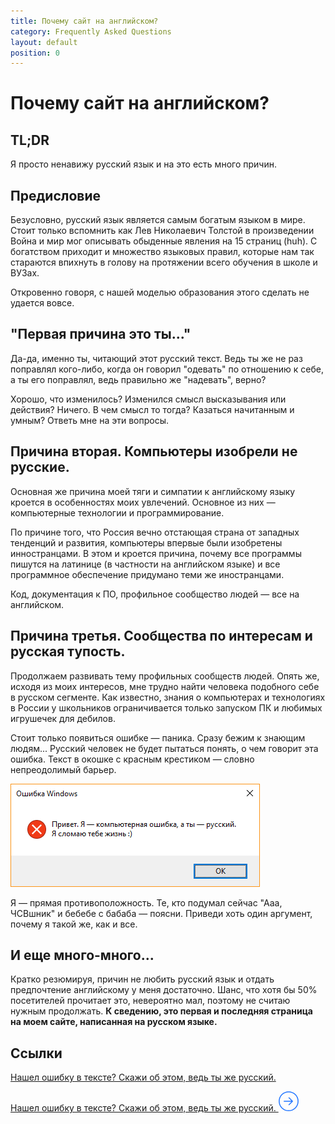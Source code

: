 ```yaml
---
title: Почему сайт на английском?
category: Frequently Asked Questions
layout: default
position: 0
---
```


# Почему сайт на английском?

## TL;DR

Я просто ненавижу русский язык и на это есть много причин.

## Предисловие
Безусловно, русский язык является самым богатым языком в мире. Стоит только вспомнить
как Лев Николаевич Толстой в произведении Война и мир мог описывать обыденные явления 
на 15 страниц (huh). С богатством приходит и множество языковых правил, которые нам
так стараются впихнуть в голову на протяжении всего обучения в школе и ВУЗах.

Откровенно говоря, с нашей моделью образования этого сделать не удается вовсе.

## "Первая причина это ты..."
Да-да, именно ты, читающий этот русский текст. Ведь ты же не раз поправлял кого-либо,
когда он говорил "одевать" по отношению к себе, а ты его поправлял, ведь правильно
же "надевать", верно? 

Хорошо, что изменилось? Изменился смысл высказывания или действия? Ничего.
В чем смысл то тогда? Казаться начитанным и умным? Ответь мне на эти вопросы.

## Причина вторая. Компьютеры изобрели не русские.
Основная же причина моей тяги и симпатии к английскому языку кроется в особенностях
моих увлечений. Основное из них — компьютерные технологии и программирование.

По причине того, что Россия вечно отстающая страна от западных тенденций и развития,
компьютеры впервые были изобретены инностранцами. В этом и кроется причина, почему
все программы пишутся на латинице (в частности на английском языке) и все программное
обеспечение придумано теми же иностранцами.

Код, документация к ПО, профильное сообщество людей — все на английском.

## Причина третья. Сообщества по интересам и русская тупость.
Продолжаем развивать тему профильных сообществ людей. Опять же, исходя из моих
интересов, мне трудно найти человека подобного себе в русском сегменте.
Как известно, знания о компьютерах и технологиях в России у школьников ограничивается
только запуском ПК и любимых игрушечек для дебилов.

Стоит только появиться ошибке — паника. Сразу бежим к знающим людям...
Русский человек не будет пытаться понять, о чем говорит эта ошибка. Текст в окошке с красным 
крестиком — словно непреодолимый барьер.

<img src="/assets/win-error.png" alt="ОшибОчка">

Я — прямая противоположность. Те, кто подумал сейчас "Ааа, ЧСВшник" и бебебе с бабаба — поясни.
Приведи хоть один аргумент, почему я такой же, как и все.

## И еще много-много...
Кратко резюмируя, причин не любить русский язык и отдать предпочтение английскому у меня достаточно.
Шанс, что хотя бы 50% посетителей прочитает это, невероятно мал, поэтому не считаю нужным продолжать.
**К сведению, это первая и последняя страница на моем сайте, написанная на русском языке.**

## Ссылки
[Нашел ошибку в тексте? Скажи об этом, ведь ты же русский.](https://vk.com/feniksovich)<br>

<link rel="stylesheet" href="/arrow.css">
<div>
<a class="link link--arrowed" href="https://vk.com/feniksovich">Нашел ошибку в тексте? Скажи об этом, ведь ты же русский.
    <svg class="arrow-icon" xmlns="http://www.w3.org/2000/svg" width="32" height="32" viewBox="0 0 32 32">
      <g fill="none" stroke="#2175FF" stroke-width="1.5" stroke-linejoin="round" stroke-miterlimit="10">
        <circle class="arrow-icon--circle" cx="16" cy="16" r="15.12"></circle>
        <path class="arrow-icon--arrow" d="M16.14 9.93L22.21 16l-6.07 6.07M8.23 16h13.98"></path>
      </g>
    </svg>
</a>
</div>